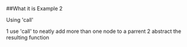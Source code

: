 ##What it is
Example 2

Using 'call'

1 use 'call' to neatly add more than one node to a parrent
2 abstract the resulting function